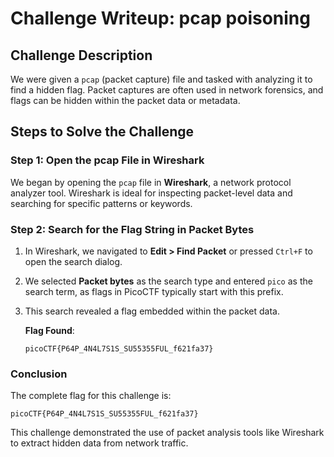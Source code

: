 # Challenge Writeup: pcap poisoning

## Challenge Description
We were given a `pcap` (packet capture) file and tasked with analyzing it to find a hidden flag. Packet captures are often used in network forensics, and flags can be hidden within the packet data or metadata.

## Steps to Solve the Challenge

### Step 1: Open the pcap File in Wireshark

We began by opening the `pcap` file in **Wireshark**, a network protocol analyzer tool. Wireshark is ideal for inspecting packet-level data and searching for specific patterns or keywords.

### Step 2: Search for the Flag String in Packet Bytes

1. In Wireshark, we navigated to **Edit > Find Packet** or pressed `Ctrl+F` to open the search dialog.
2. We selected **Packet bytes** as the search type and entered `pico` as the search term, as flags in PicoCTF typically start with this prefix.
3. This search revealed a flag embedded within the packet data.

   **Flag Found**:
   ```
   picoCTF{P64P_4N4L7S1S_SU55355FUL_f621fa37}
   ```

### Conclusion

The complete flag for this challenge is:
   ```
   picoCTF{P64P_4N4L7S1S_SU55355FUL_f621fa37}
   ```

This challenge demonstrated the use of packet analysis tools like Wireshark to extract hidden data from network traffic.

